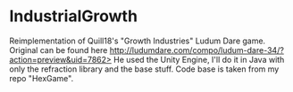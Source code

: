 # IndustrialGrowth

Reimplementation of Quill18's "Growth Industries" Ludum Dare game. Original can be found here
http://ludumdare.com/compo/ludum-dare-34/?action=preview&uid=7862>
He used the Unity Engine, I'll do it in Java with only the refraction library and the base stuff. 
Code base is taken from my repo "HexGame".
